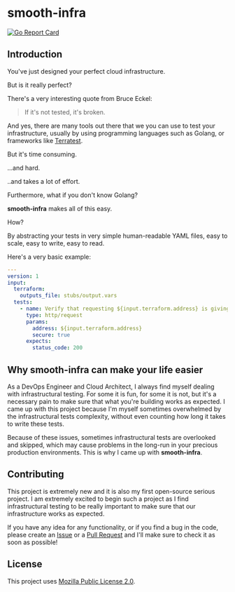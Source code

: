 # smooth-infra

[![Go Report Card](https://goreportcard.com/badge/github.com/smooth-infra/smooth-infra)](https://goreportcard.com/report/github.com/smooth-infra/smooth-infra) 

## Introduction

You've just designed your perfect cloud infrastructure.

But is it really perfect?

There's a very interesting quote from Bruce Eckel:
> If it's not tested, it's broken.

And yes, there are many tools out there that we you can use to test your infrastructure, usually by using programming languages such as Golang, or frameworks like [Terratest](https://github.com/gruntwork-io/terratest).

But it's time consuming.

...and hard.

..and takes a lot of effort.

Furthermore, what if you don't know Golang?

**smooth-infra** makes all of this easy.

How?

By abstracting your tests in very simple human-readable YAML files, easy to scale, easy to write, easy to read.

Here's a very basic example:
```yaml
---
version: 1
input:
  terraform:
    outputs_file: stubs/output.vars
  tests:
    - name: Verify that requesting ${input.terraform.address} is giving a 200 OK
      type: http/request
      params:
        address: ${input.terraform.address}
        secure: true
      expects:
        status_code: 200
```

## Why smooth-infra can make your life easier

As a DevOps Engineer and Cloud Architect, I always find myself dealing with infrastructural testing. For some it is fun, for some it is not, but it's a necessary pain to make sure that what you're building works as expected. I came up with this project because I'm myself sometimes overwhelmed by the infrastructural tests complexity, without even counting how long it takes to write these tests.

Because of these issues, sometimes infrastructural tests are overlooked and skipped, which may cause problems in the long-run in your precious production environments. This is why I came up with **smooth-infra**.

## Contributing

This project is extremely new and it is also my first open-source serious project. I am extremely excited to begin such a project as I find infrastructural testing to be really important to make sure that our infrastructure works as expected.

If you have any idea for any functionality, or if you find a bug in the code, please create an [Issue](https://github.com/smooth-infra/smooth-infra/issues/new) or a [Pull Request](https://github.com/smooth-infra/smooth-infra/compare) and I'll make sure to check it as soon as possible!

## License

This project uses [Mozilla Public License 2.0](/LICENSE).